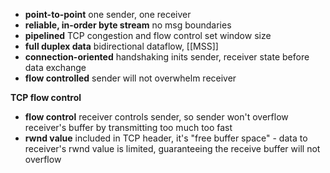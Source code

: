 - **point-to-point** one sender, one receiver
- **reliable, in-order byte stream** no msg boundaries
- **pipelined** TCP congestion and flow control set window size
- **full duplex data** bidirectional dataflow, [[MSS]] 
- **connection-oriented** handshaking inits sender, receiver state before data exchange
- **flow controlled** sender will not overwhelm receiver


**TCP flow control**
- **flow control** receiver controls sender, so sender won't overflow receiver's buffer by transmitting too much too fast
- **rwnd value** included in TCP header, it's "free buffer space" - data to receiver's rwnd value is limited, guaranteeing the receive buffer will not overflow
